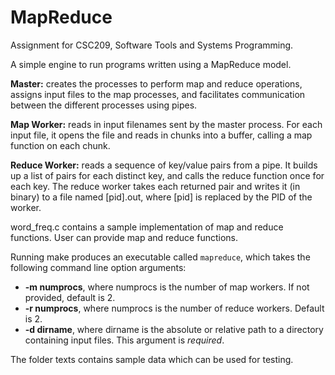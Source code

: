 # MapReduce

Assignment for CSC209, Software Tools and Systems Programming.

A simple engine to run programs written using a MapReduce model.

**Master:** creates the processes to perform map and reduce operations, assigns input files to the map processes, and facilitates communication between the different processes using pipes.

**Map Worker:** reads in input filenames sent by the master process. For each input file, it opens the file and reads in chunks into a buffer, calling a map function on each chunk.

**Reduce Worker:** reads a sequence of key/value pairs from a pipe. It builds up a list of pairs for each distinct key, and calls the reduce function once for each key. The reduce worker takes each returned pair and writes it (in binary) to a file named [pid].out, where [pid] is replaced by the PID of the worker.

word_freq.c contains a sample implementation of map and reduce functions. User can provide map and reduce functions.

Running make produces an executable called `mapreduce`, which takes the following command line option arguments:  
* **-m numprocs**, where numprocs is the number of map workers. If not provided, default is 2.
* **-r numprocs**, where numprocs is the number of reduce workers. Default is 2.
* **-d dirname**, where dirname is the absolute or relative path to a directory containing input files. This argument is *required*.

The folder texts contains sample data which can be used for testing.
